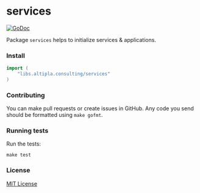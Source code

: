 
# services

[![GoDoc](https://godoc.org/libs.altipla.consulting/services?status.svg)](https://godoc.org/libs.altipla.consulting/services)

Package `services` helps to initialize services & applications.


### Install

```go
import (
	"libs.altipla.consulting/services"
)
```


### Contributing

You can make pull requests or create issues in GitHub. Any code you send should be formatted using ```make gofmt```.


### Running tests

Run the tests:

```shell
make test
```


### License

[MIT License](../LICENSE)
